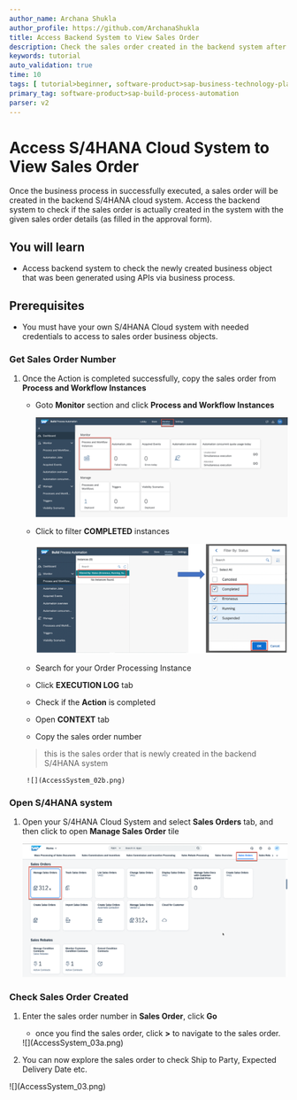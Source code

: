 ```yaml
---
author_name: Archana Shukla
author_profile: https://github.com/ArchanaShukla
title: Access Backend System to View Sales Order
description: Check the sales order created in the backend system after successful completion of business process with action
keywords: tutorial
auto_validation: true
time: 10
tags: [ tutorial>beginner, software-product>sap-business-technology-platform]
primary_tag: software-product>sap-build-process-automation
parser: v2
---
```


# Access S/4HANA Cloud System to View Sales Order

Once the business process in successfully executed, a sales order will be created in the backend S/4HANA cloud system. Access the backend system to check if the sales order is actually created in the system with the given sales order details (as filled in the approval form).

## You will learn
  - Access backend system to check the newly created  business object that was been generated using APIs via business process.

## Prerequisites
  - You must have your own S/4HANA Cloud system with needed credentials to access to sales order business objects.

### Get Sales Order Number

1. Once the Action is completed successfully, copy the sales order from **Process and Workflow Instances**
    - Goto **Monitor** section and click **Process and Workflow Instances**

      ![](AccessSystem_02c.png)

    - Click to filter **COMPLETED** instances

      ![](AccessSystem_02a.png)

    - Search for your Order Processing Instance
    - Click **EXECUTION LOG** tab
    - Check if the **Action** is completed
    - Open **CONTEXT** tab
    - Copy the sales order number

    > this is the sales order that is newly created in the backend S/4HANA system

        ![](AccessSystem_02b.png)

### Open S/4HANA system

1. Open your S/4HANA Cloud System and select **Sales Orders** tab, and then click to open **Manage Sales Order** tile

      ![](AccessSystem_01.png)

### Check Sales Order Created

1. Enter the sales order number in **Sales Order**, click **Go**
      - once you find the sales order, click **>** to navigate to the sales order.  

    <!-- border -->![](AccessSystem_03a.png)

2. You can now explore the sales order to check Ship to Party, Expected Delivery Date etc.

  <!-- border -->![](AccessSystem_03.png)
